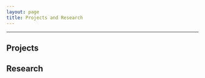 ```yaml
---
layout: page
title: Projects and Research
---
```


--------------------------------------------------------------------------------
## Projects

## Research
